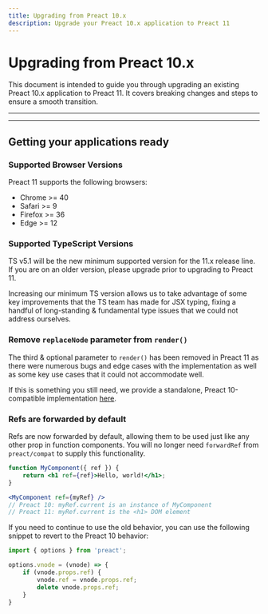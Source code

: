 ```yaml
---
title: Upgrading from Preact 10.x
description: Upgrade your Preact 10.x application to Preact 11
---
```


# Upgrading from Preact 10.x

This document is intended to guide you through upgrading an existing Preact 10.x application to Preact 11. It covers breaking changes and steps to ensure a smooth transition.

---

<toc></toc>

---

## Getting your applications ready

### Supported Browser Versions

Preact 11 supports the following browsers:

- Chrome >= 40
- Safari >= 9
- Firefox >= 36
- Edge >= 12

### Supported TypeScript Versions

TS v5.1 will be the new minimum supported version for the 11.x release line. If you are on an older version, please upgrade prior to upgrading to Preact 11.

Increasing our minimum TS version allows us to take advantage of some key improvements that the TS team has made for JSX typing, fixing a handful of long-standing & fundamental type issues that we could not address ourselves.

### Remove `replaceNode` parameter from `render()`

The third & optional parameter to `render()` has been removed in Preact 11 as there were numerous bugs and edge cases with the implementation as well as some key use cases that it could not accommodate well.

If this is something you still need, we provide a standalone, Preact 10-compatible implementation [here](https://gist.github.com/developit/f4c67a2ede71dc2fab7f357f39cff28c).

### Refs are forwarded by default

Refs are now forwarded by default, allowing them to be used just like any other prop in function components. You will no longer need `forwardRef` from `preact/compat` to supply this functionality.

```jsx
function MyComponent({ ref }) {
    return <h1 ref={ref}>Hello, world!</h1>;
}

<MyComponent ref={myRef} />
// Preact 10: myRef.current is an instance of MyComponent
// Preact 11: myRef.current is the <h1> DOM element
```

If you need to continue to use the old behavior, you can use the following snippet to revert to the Preact 10 behavior:

```js
import { options } from 'preact';

options.vnode = (vnode) => {
    if (vnode.props.ref) {
        vnode.ref = vnode.props.ref;
        delete vnode.props.ref;
    }
}
```
